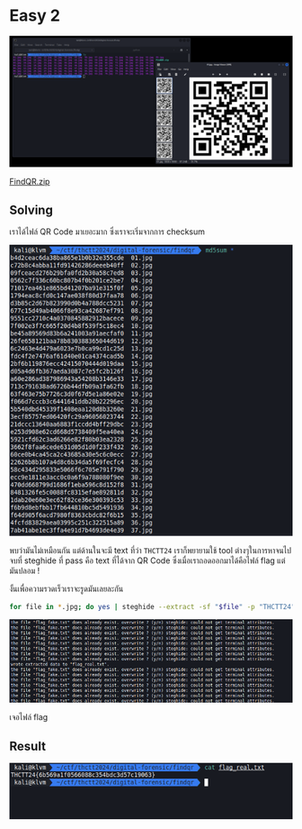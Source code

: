 # Easy 2

![1.png](../../images/digital-forensic/easy-2/1.png)

[FindQR.zip](../../files/FindQR.zip)

## Solving

เราได้ไฟล์ QR Code มาเยอะมาก ซึ่งเราจะเริ่มจากการ checksum

![2.png](../../images/digital-forensic/easy-2/2.png)

พบว่ามันไม่เหมือนกัน แต่ด้านในจะมี text ที่ว่า `THCTT24` เราก็พยายามใช้ tool ต่างๆในการหาจนไปจบที่ steghide ที่ pass คือ text ที่ได้จาก QR Code ซึ่งเมื่อเราถอดออกมาได้คือไฟล์ flag แต่มันปลอม !

งั้นเพื่อความรวดเร็วเราจะรูดมันเลยละกัน

```sh
for file in *.jpg; do yes | steghide --extract -sf "$file" -p "THCTT24"; done
```

![3.png](../../images/digital-forensic/easy-2/3.png)

เจอไฟล์ flag

## Result

![4.png](../../images/digital-forensic/easy-2/4.png)
